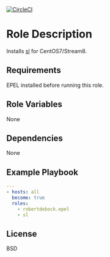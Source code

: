 [![CircleCI](https://circleci.com/gh/ansible-roles-mamono210/sl/tree/main.svg?style=svg)](https://circleci.com/gh/ansible-roles-mamono210/sl/tree/main)

Role Description
=========

Installs [sl](https://ja.wikipedia.org/wiki/Sl_(UNIX)) for CentOS7/Stream8.

Requirements
------------

EPEL installed before running this role.

Role Variables
--------------

None

Dependencies
------------

None

Example Playbook
----------------

```YAML
---
- hosts: all
  become: true
  roles:
    - robertdebock.epel
    - sl
```

License
-------

BSD
